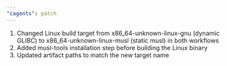```yaml
---
"cagents": patch
---
```

  1. Changed Linux build target from x86_64-unknown-linux-gnu (dynamic GLIBC) to x86_64-unknown-linux-musl (static musl) in both workflows
  2. Added musl-tools installation step before building the Linux binary
  3. Updated artifact paths to match the new target name
